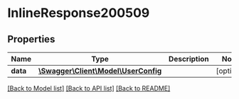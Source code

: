 # InlineResponse200509

## Properties
Name | Type | Description | Notes
------------ | ------------- | ------------- | -------------
**data** | [**\Swagger\Client\Model\UserConfig**](UserConfig.md) |  | [optional] 

[[Back to Model list]](../../README.md#documentation-for-models) [[Back to API list]](../../README.md#documentation-for-api-endpoints) [[Back to README]](../../README.md)

